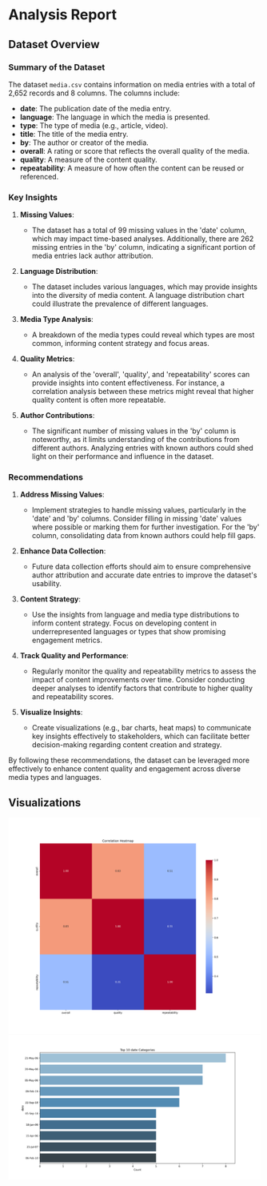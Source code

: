 # Analysis Report

## Dataset Overview
### Summary of the Dataset

The dataset `media.csv` contains information on media entries with a total of 2,652 records and 8 columns. The columns include:

- **date**: The publication date of the media entry.
- **language**: The language in which the media is presented.
- **type**: The type of media (e.g., article, video).
- **title**: The title of the media entry.
- **by**: The author or creator of the media.
- **overall**: A rating or score that reflects the overall quality of the media.
- **quality**: A measure of the content quality.
- **repeatability**: A measure of how often the content can be reused or referenced.

### Key Insights

1. **Missing Values**: 
   - The dataset has a total of 99 missing values in the 'date' column, which may impact time-based analyses. Additionally, there are 262 missing entries in the 'by' column, indicating a significant portion of media entries lack author attribution.
   
2. **Language Distribution**:
   - The dataset includes various languages, which may provide insights into the diversity of media content. A language distribution chart could illustrate the prevalence of different languages.

3. **Media Type Analysis**:
   - A breakdown of the media types could reveal which types are most common, informing content strategy and focus areas.

4. **Quality Metrics**:
   - An analysis of the 'overall', 'quality', and 'repeatability' scores can provide insights into content effectiveness. For instance, a correlation analysis between these metrics might reveal that higher quality content is often more repeatable.

5. **Author Contributions**:
   - The significant number of missing values in the 'by' column is noteworthy, as it limits understanding of the contributions from different authors. Analyzing entries with known authors could shed light on their performance and influence in the dataset.

### Recommendations

1. **Address Missing Values**:
   - Implement strategies to handle missing values, particularly in the 'date' and 'by' columns. Consider filling in missing 'date' values where possible or marking them for further investigation. For the 'by' column, consolidating data from known authors could help fill gaps.

2. **Enhance Data Collection**:
   - Future data collection efforts should aim to ensure comprehensive author attribution and accurate date entries to improve the dataset's usability.

3. **Content Strategy**:
   - Use the insights from language and media type distributions to inform content strategy. Focus on developing content in underrepresented languages or types that show promising engagement metrics.

4. **Track Quality and Performance**:
   - Regularly monitor the quality and repeatability metrics to assess the impact of content improvements over time. Consider conducting deeper analyses to identify factors that contribute to higher quality and repeatability scores.

5. **Visualize Insights**:
   - Create visualizations (e.g., bar charts, heat maps) to communicate key insights effectively to stakeholders, which can facilitate better decision-making regarding content creation and strategy.

By following these recommendations, the dataset can be leveraged more effectively to enhance content quality and engagement across diverse media types and languages.

## Visualizations
![Chart](/media/media_heatmap.png)
![Chart](\media\media_barplot.png)
